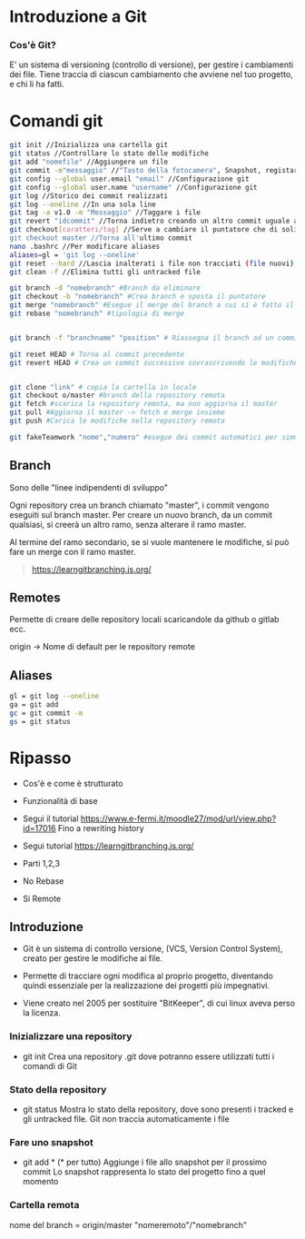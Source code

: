# Introduzione a Git

### Cos'è Git?

E' un sistema di versioning (controllo di versione), per gestire i cambiamenti dei file.
Tiene traccia di ciascun cambiamento che avviene nel tuo progetto, e chi li ha fatti.

# Comandi git

```bash
git init //Inizializza una cartella git
git status //Controllare lo stato delle modifiche
git add "nomefile" //Aggiungere un file
git commit -m"messaggio" //"Tasto della fotocamera", Snapshot, registare un messaggio
git config --global user.email "email" //Configurazione git
git config --global user.name "username" //Configurazione git
git log //Storico dei commit realizzati
git log --oneline //In una sola line
git tag -a v1.0 -m "Messaggio" //Taggare i file
git revert "idcommit" //Torna indietro creando un altro commit uguale al precedente
git checkout[caratteri/tag] //Serve a cambiare il puntatore che di solitao punta all'ultimo commit, per controllare una versione precedente del programma
git checkout master //Torna all'ultimo commit
nano .bashrc //Per modificare aliases
aliases=gl = 'git log --oneline'
git reset --hard //Lascia inalterati i file non tracciati (file nuovi), torna al commit precedente di quelli tracciati
git clean -f //Elimina tutti gli untracked file

git branch -d "nomebranch" #Branch da eliminare
git checkout -b "nomebranch" #Crea branch e sposta il puntatore
git merge "nomebranch" #Esegue il merge del branch a cui si è fatto il checkout con il nome branch
git rebase "nomebranch" #tipologia di merge


git branch -f "branchname" "position" # Riassegna il branch ad un commit specifico

git reset HEAD # Torna al commit precedente
git revert HEAD # Crea un commit successivo sovrascrivendo le modifiche


git clone "link" # copia la cartella in locale
git checkout o/master #branch della repository remota
git fetch #scarica la repository remota, ma non aggiorna il master
git pull #Aggiorna il master -> fetch e merge insieme
git push #Carica le modifiche nella repository remota

git fakeTeamwork "nome","numero" #esegue dei commit automatici per simulare che qualcuno abbia fatto delle modifiche

```

## Branch

Sono delle "linee indipendenti di sviluppo"

Ogni repository crea un branch chiamato "master", i commit vengono eseguiti sul branch master.
Per creare un nuovo branch, da un commit qualsiasi, si creerà un altro ramo, senza alterare il ramo master.

Al termine del ramo secondario, se si vuole mantenere le modifiche, si può fare un merge con il ramo master.

>https://learngitbranching.js.org/

## Remotes

Permette di creare delle repository locali scaricandole da github o gitlab ecc.

origin -> Nome di default per le repository remote

## Aliases
```bash
gl = git log --oneline
ga = git add
gc = git commit -m
gs = git status
```

# Ripasso

- Cos'è e come è strutturato
- Funzionalità di base
- Segui il tutorial https://www.e-fermi.it/moodle27/mod/url/view.php?id=17016 Fino a rewriting history

- Segui tutorial https://learngitbranching.js.org/ 
- Parti 1,2,3
- No Rebase
- Si Remote


## Introduzione

- Git è un sistema di controllo versione, (VCS, Version Control System), creato per    gestire le modifiche ai file.
- Permette di tracciare ogni modifica al proprio progetto, diventando quindi essenziale per la realizzazione dei progetti più impegnativi.

- Viene creato nel 2005 per sostituire "BitKeeper", di cui linux aveva perso la licenza.

### Inizializzare una repository

- git init 
Crea una repository .git dove potranno essere utilizzati tutti i comandi di Git

### Stato della repository

- git status
Mostra lo stato della repository, dove sono presenti i tracked e gli untracked file.
Git non traccia automaticamente i file

### Fare uno snapshot

- git add * (* per tutto)
Aggiunge i file allo snapshot per il prossimo commit
Lo snapshot rappresenta lo stato del progetto fino a quel momento

### Cartella remota

nome del branch = origin/master
"nomeremoto"/"nomebranch"

<!--stackedit_data:
eyJoaXN0b3J5IjpbMTEyMTIxMzg1OV19
-->